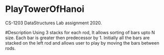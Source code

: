 # PlayTowerOfHanoi
CS-1203	DataStructures Lab assignment 2020.

#Description
Using 3 stacks for each rod, It allows sorting of bars upto N size. Each bar is greater then predecessor by 1.
Initially all the bars are stacked on the left rod and allows user to play by moving the bars between rods. 
